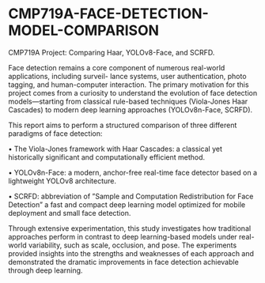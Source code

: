 # CMP719A-FACE-DETECTION-MODEL-COMPARISON
CMP719A Project: Comparing Haar, YOLOv8-Face, and SCRFD. 

Face detection remains a core component of numerous real-world applications, including surveil-
lance systems, user authentication, photo tagging, and human-computer interaction. The primary
motivation for this project comes from a curiosity to understand the evolution of face detection
models—starting from classical rule-based techniques (Viola-Jones Haar Cascades) to modern deep
learning approaches (YOLOv8n-Face, SCRFD).

This report aims to perform a structured comparison of three different paradigms of face detection:

• The Viola-Jones framework with Haar Cascades: a classical yet historically significant and
computationally efficient method.

• YOLOv8n-Face: a modern, anchor-free real-time face detector based on a lightweight
YOLOv8 architecture.

• SCRFD: abbreviation of ”Sample and Computation Redistribution for Face Detection” a
fast and compact deep learning model optimized for mobile deployment and small face
detection.

Through extensive experimentation, this study investigates how traditional approaches perform in
contrast to deep learning-based models under real-world variability, such as scale, occlusion, and
pose. The experiments provided insights into the strengths and weaknesses of each approach and
demonstrated the dramatic improvements in face detection achievable through deep learning.
